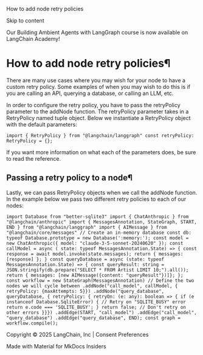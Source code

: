 How to add node retry policies

Skip to content

Our Building Ambient Agents with LangGraph course is now available on LangChain Academy!

# How to add node retry policies¶

There are many use cases where you may wish for your node to have a custom retry policy. Some examples of when you may wish to do this is if you are calling an API, querying a database, or calling an LLM, etc.

In order to configure the retry policy, you have to pass the retryPolicy parameter to the addNode function. The retryPolicy parameter takes in a RetryPolicy named tuple object. Below we instantiate a RetryPolicy object with the default parameters:

```
import { RetryPolicy } from "@langchain/langgraph" const retryPolicy: RetryPolicy = {};
```

If you want more information on what each of the parameters does, be sure to read the reference.

## Passing a retry policy to a node¶

Lastly, we can pass RetryPolicy objects when we call the addNode function. In the example below we pass two different retry policies to each of our nodes:

```
import Database from "better-sqlite3" import { ChatAnthropic } from "@langchain/anthropic" import { MessagesAnnotation, StateGraph, START, END } from "@langchain/langgraph" import { AIMessage } from "@langchain/core/messages" // Create an in-memory database const db: typeof Database.prototype = new Database(':memory:'); const model = new ChatAnthropic({ model: "claude-3-5-sonnet-20240620" }); const callModel = async ( state: typeof MessagesAnnotation.State) => { const response = await model.invoke(state.messages); return { messages: [response] }; } const queryDatabase = async (state: typeof MessagesAnnotation.State) => { const queryResult: string = JSON.stringify(db.prepare("SELECT * FROM Artist LIMIT 10;").all()); return { messages: [new AIMessage({content: "queryResult"})]}; }; const workflow = new StateGraph(MessagesAnnotation) // Define the two nodes we will cycle between .addNode("call_model", callModel, { retryPolicy: {maxAttempts: 5}}) .addNode("query_database", queryDatabase, { retryPolicy: { retryOn: (e: any): boolean => { if (e instanceof Database.SqliteError) { // Retry on "SQLITE_BUSY" error return e.code === 'SQLITE_BUSY'; } return false; // Don't retry on other errors }}}) .addEdge(START, "call_model") .addEdge("call_model", "query_database") .addEdge("query_database", END); const graph = workflow.compile();
```

Copyright © 2025 LangChain, Inc | Consent Preferences

Made with Material for MkDocs Insiders